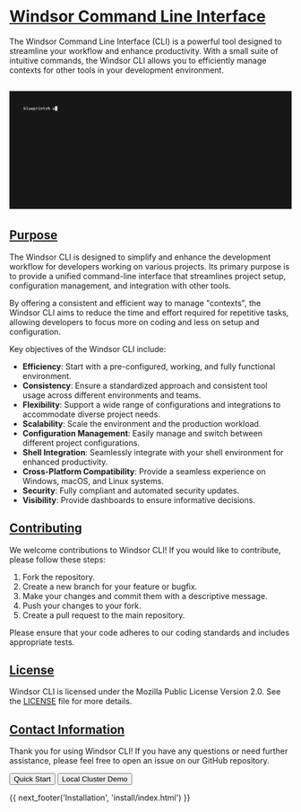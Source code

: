 <!-- Add this to reveal the draft watermark -->
<!-- <div class="draft-watermark"></div> -->

# [Windsor Command Line Interface](https://windsor-hotel.github.io/windsorcli/)
The Windsor Command Line Interface (CLI) is a powerful tool designed to streamline your workflow and enhance productivity. With a small suite of intuitive commands, the Windsor CLI allows you to efficiently manage contexts for other tools in your development environment.

## ![bootstrap](./img/full-bootstrap.gif)

<!-- <div class="vertical-scrolling-images">
  <img src="img/icon.svg" alt="Feature 1">
  <img src="img/icon.svg" alt="Feature 2">
  <img src="img/icon.svg" alt="Feature 3">
</div> -->

## [Purpose](#purpose)

The Windsor CLI is designed to simplify and enhance the development workflow for developers working on various projects. Its primary purpose is to provide a unified command-line interface that streamlines project setup, configuration management, and integration with other tools. 

By offering a consistent and efficient way to manage "contexts", the Windsor CLI aims to reduce the time and effort required for repetitive tasks, allowing developers to focus more on coding and less on setup and configuration.

Key objectives of the Windsor CLI include:

- **Efficiency**: Start with a pre-configured, working, and fully functional environment.
- **Consistency**: Ensure a standardized approach and consistent tool usage across different environments and teams.
- **Flexibility**: Support a wide range of configurations and integrations to accommodate diverse project needs.
- **Scalability**: Scale the environment and the production workload.
- **Configuration Management**: Easily manage and switch between different project configurations.
- **Shell Integration**: Seamlessly integrate with your shell environment for enhanced productivity.
- **Cross-Platform Compatibility**: Provide a seamless experience on Windows, macOS, and Linux systems.
- **Security**: Fully compliant and automated security updates.
- **Visibility**: Provide dashboards to ensure informative decisions.

## [Contributing](#contributing)
We welcome contributions to Windsor CLI! If you would like to contribute, please follow these steps:

1. Fork the repository.
2. Create a new branch for your feature or bugfix.
3. Make your changes and commit them with a descriptive message.
4. Push your changes to your fork.
5. Create a pull request to the main repository.

Please ensure that your code adheres to our coding standards and includes appropriate tests.

## [License](#license)

Windsor CLI is licensed under the Mozilla Public License Version 2.0. See the [LICENSE](LICENSE) file for more details.


## [Contact Information](#contact-information)

Thank you for using Windsor CLI! If you have any questions or need further assistance, please feel free to open an issue on our GitHub repository.


<!-- Add buttons to load new files -->
<button id="quickStartButton">Quick Start</button>
<button id="demoButton">Local Cluster Demo</button>

<script>
  document.getElementById('quickStartButton').addEventListener('click', function() {
    window.location.href = 'tutorial/quick-start/index.html'; 
  });

  document.getElementById('demoButton').addEventListener('click', function() {
    window.location.href = 'tutorial/local-cluster-demo/index.html'; 
  });
</script>

<div>
{{ next_footer('Installation', 'install/index.html') }}
</div>

<script>
  document.getElementById('nextButton').addEventListener('click', function() {
    window.location.href = 'install/index.html'; 
  });
</script>
